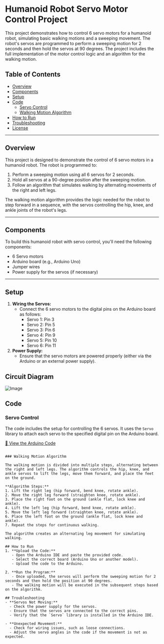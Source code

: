 
# Humanoid Robot Servo Motor Control Project

This project demonstrates how to control 6 servo motors for a humanoid robot, simulating basic walking motions and a sweeping movement. The robot's servos are programmed to perform a sweeping motion for 2 seconds and then hold the servos at 90 degrees. The project includes the full implementation of the motor control logic and an algorithm for the walking motion.

## Table of Contents
- [Overview](#overview)
- [Components](#components)
- [Setup](#setup)
- [Code](#code)
  - [Servo Control](#servo-control)
  - [Walking Motion Algorithm](#walking-motion-algorithm)
- [How to Run](#how-to-run)
- [Troubleshooting](#troubleshooting)
- [License](#license)

---
## Overview
This project is designed to demonstrate the control of 6 servo motors in a humanoid robot. The robot is programmed to:
1. Perform a sweeping motion using all 6 servos for 2 seconds.
2. Hold all servos at a 90-degree position after the sweeping motion.
3. Follow an algorithm that simulates walking by alternating movements of the right and left legs.

The walking motion algorithm provides the logic needed for the robot to step forward in a sequence, with the servos controlling the hip, knee, and ankle joints of the robot's legs.

---

## Components
To build this humanoid robot with servo control, you'll need the following components:
- 6 Servo motors
- Arduino board (e.g., Arduino Uno)
- Jumper wires
- Power supply for the servos (if necessary)

---

## Setup
1. **Wiring the Servos:**
   - Connect the 6 servo motors to the digital pins on the Arduino board as follows:
     - Servo 1: Pin 3
     - Servo 2: Pin 5
     - Servo 3: Pin 6
     - Servo 4: Pin 9
     - Servo 5: Pin 10
     - Servo 6: Pin 11
2. **Power Supply:**
   - Ensure that the servo motors are powered properly (either via the Arduino or an external power supply).
  


## Circuit Diagram
![Image](https://github.com/user-attachments/assets/5f3a3068-bc93-46ea-803f-e2aa45a8)


## Code

### Servo Control

The code includes the setup for controlling the 6 servos. It uses the `Servo` library to attach each servo to the specified digital pin on the Arduino board.

[📜 View the Arduino Code](program_6_servo_motors.ino)

```

### Walking Motion Algorithm

The walking motion is divided into multiple steps, alternating between the right and left legs. The algorithm controls the hip, knee, and ankle servos to lift the legs, move them forward, and place the feet on the ground.

**Algorithm Steps:**
1. Lift the right leg (hip forward, bend knee, rotate ankle).
2. Move the right leg forward (straighten knee, rotate ankle).
3. Place the right foot on the ground (ankle flat, lock knee and ankle).
4. Lift the left leg (hip forward, bend knee, rotate ankle).
5. Move the left leg forward (straighten knee, rotate ankle).
6. Place the left foot on the ground (ankle flat, lock knee and ankle).
7. Repeat the steps for continuous walking.

The algorithm creates an alternating leg movement for simulating walking.

## How to Run
1. **Upload the Code:**
   - Open the Arduino IDE and paste the provided code.
   - Select the correct board (Arduino Uno or another model).
   - Upload the code to the Arduino.

2. **Run the Program:**
   - Once uploaded, the servos will perform the sweeping motion for 2 seconds and then hold the position at 90 degrees.
   - The walking motion will be executed in the subsequent steps based on the algorithm.

## Troubleshooting
- **Servos Not Moving:**
  - Check the power supply for the servos.
  - Ensure that the servos are connected to the correct pins.
  - Verify that the `Servo` library is installed in the Arduino IDE.

- **Unexpected Movement:**
  - Check for wiring issues, such as loose connections.
  - Adjust the servo angles in the code if the movement is not as expected.
